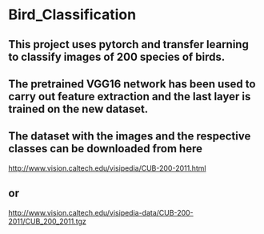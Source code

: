 # Bird_Classification
## This project uses pytorch and transfer learning to classify images of 200 species of birds.

## The pretrained VGG16 network has been used to carry out feature extraction and the last layer is trained on the new dataset.
## The dataset with the images and the respective classes can be downloaded from here
http://www.vision.caltech.edu/visipedia/CUB-200-2011.html
## or 
http://www.vision.caltech.edu/visipedia-data/CUB-200-2011/CUB_200_2011.tgz
